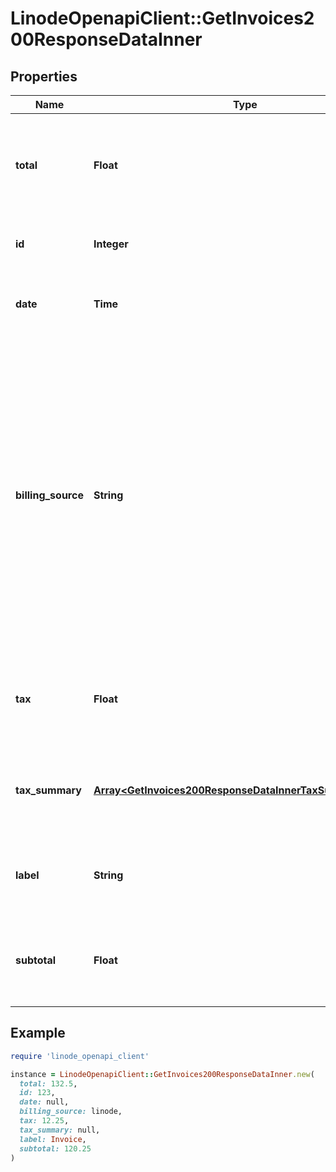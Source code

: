 # LinodeOpenapiClient::GetInvoices200ResponseDataInner

## Properties

| Name | Type | Description | Notes |
| ---- | ---- | ----------- | ----- |
| **total** | **Float** | __Filterable__, __Read-only__ The amount of the Invoice after taxes in US Dollars. | [optional][readonly] |
| **id** | **Integer** | __Read-only__ The Invoice&#39;s unique ID. | [optional][readonly] |
| **date** | **Time** | __Filterable__, __Read-only__ When this Invoice was generated. | [optional][readonly] |
| **billing_source** | **String** | __Filterable__, __Read-only__ &#x60;akamai&#x60;: This Invoice was generated according to the terms of an agreement between the customer and Akamai.  &#x60;linode&#x60;: This Invoice was generated according to the default terms, prices, and discounts. | [optional][readonly] |
| **tax** | **Float** | __Read-only__ The amount of tax levied on the Invoice in US Dollars. | [optional][readonly] |
| **tax_summary** | [**Array&lt;GetInvoices200ResponseDataInnerTaxSummaryInner&gt;**](GetInvoices200ResponseDataInnerTaxSummaryInner.md) | __Read-only__ The amount of tax broken down into subtotals by source. | [optional][readonly] |
| **label** | **String** | __Filterable__, __Read-only__ The Invoice&#39;s display label. | [optional][readonly] |
| **subtotal** | **Float** | __Read-only__ The amount of the Invoice before taxes in US Dollars. | [optional][readonly] |

## Example

```ruby
require 'linode_openapi_client'

instance = LinodeOpenapiClient::GetInvoices200ResponseDataInner.new(
  total: 132.5,
  id: 123,
  date: null,
  billing_source: linode,
  tax: 12.25,
  tax_summary: null,
  label: Invoice,
  subtotal: 120.25
)
```

